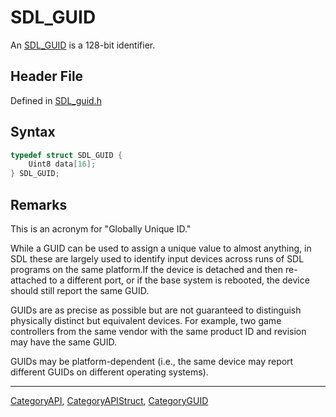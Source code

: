 # SDL_GUID

An [SDL_GUID](SDL_GUID) is a 128-bit identifier.

## Header File

Defined in [SDL_guid.h](https://github.com/libsdl-org/SDL/blob/SDL2/include/SDL_guid.h)

## Syntax

```c
typedef struct SDL_GUID {
    Uint8 data[16];
} SDL_GUID;
```

## Remarks

This is an acronym for "Globally Unique ID."

While a GUID can be used to assign a unique value to almost anything, in
SDL these are largely used to identify input devices across runs of SDL
programs on the same platform.If the device is detached and then
re-attached to a different port, or if the base system is rebooted, the
device should still report the same GUID.

GUIDs are as precise as possible but are not guaranteed to distinguish
physically distinct but equivalent devices. For example, two game
controllers from the same vendor with the same product ID and revision may
have the same GUID.

GUIDs may be platform-dependent (i.e., the same device may report different
GUIDs on different operating systems).





----
[CategoryAPI](CategoryAPI), [CategoryAPIStruct](CategoryAPIStruct), [CategoryGUID](CategoryGUID)

